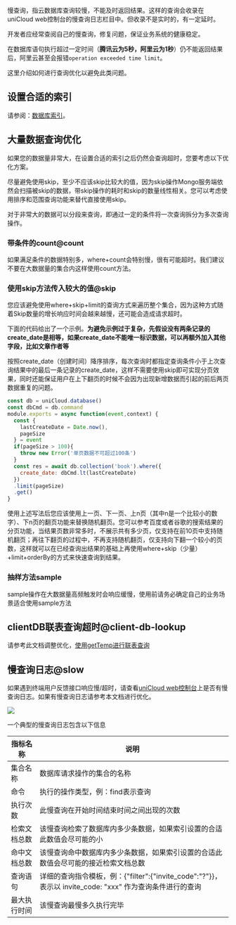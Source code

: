 慢查询，指云数据库查询较慢，不能及时返回结果。这样的查询会收录在 uniCloud web控制台的慢查询日志栏目中。但收录不是实时的，有一定延时。

开发者应经常查阅自己的慢查询，修复问题，保证业务系统的健康稳定。

在数据库语句执行超过一定时间（**腾讯云为5秒，阿里云为1秒**）仍不能返回结果后，阿里云甚至会报错`operation exceeded time limit`。

这里介绍如何进行查询优化以避免此类问题。

## 设置合适的索引

请参阅：[数据库索引](uniCloud/db-index.md)。

## 大量数据查询优化

如果您的数据量非常大，在设置合适的索引之后仍然会查询超时，您要考虑以下优化方案。

尽量避免使用skip，至少不应该skip比较大的值，因为skip操作Mongo服务端依然会扫描被skip的数据，带skip操作的耗时和skip的数量线性相关。您可以考虑使用排序和范围查询功能来替代直接使用skip。

对于非常大的数据可以分段来查询，即通过一定的条件将一次查询拆分为多次查询操作。

### 带条件的count@count

如果满足条件的数据特别多，where+count会特别慢，很有可能超时。我们建议不要在大数据量的集合内这样使用count方法。

### 使用skip方法传入较大的值@skip

您应该避免使用where+skip+limit的查询方式来遍历整个集合，因为这种方式随着Skip数量的增长响应时间会越来越慢，还可能会造成请求超时。

下面的代码给出了一个示例。**为避免示例过于复杂，先假设没有两条记录的create_date是相等，如果create_date不能唯一标识数据，可以再额外加入其他字段，比如文章作者等**

按照create_date（创建时间）降序排序，每次查询时都指定查询条件小于上次查询结果中的最后一条记录的create_date，这样不需要使用skip即可实现分页效果，同时还能保证用户在上下翻页的时候不会因为出现新增数据而引起的前后两页数据重复的问题。

```js
const db = uniCloud.database()
const dbCmd = db.command
module.exports = async function(event,context) {
  const {
    lastCreateDate = Date.now(),
    pageSize
  } = event
  if(pageSize > 100){
    throw new Error('单页数据不可超过100条')
  }
  const res = await db.collection('book').where({
    create_date: dbCmd.lt(lastCreateDate)
  })
  .limit(pageSize)
  .get()
}
```

使用上述写法后您应该使用上一页、下一页、上n页（其中n是一个比较小的数字）、下n页的翻页功能来替换随机翻页。您可以参考百度或者谷歌的搜索结果的分页功能，当结果页数非常多时，不展示共有多少页，仅支持在前10页中支持随机翻页；再往下翻页的过程中，不再支持随机翻页，仅支持向下翻一个较小的页数，这样就可以在已经查询出结果的基础上再使用where+skip（少量）+limit+orderBy的方式来快速查询到结果。

### 抽样方法sample

sample操作在大数据量高频触发时会响应缓慢，使用前请务必确定自己的业务场景适合使用sample方法

## clientDB联表查询超时@client-db-lookup

请参考此文档调整优化，[使用getTemp进行联表查询](https://uniapp.dcloud.net.cn/uniCloud/jql?id=lookup-with-temp)

## 慢查询日志@slow

如果遇到终端用户反馈接口响应慢/超时，请查看[uniCloud web控制台](https://unicloud.dcloud.net.cn/)上是否有慢查询日志。如果有慢查询日志请参考本文档进行优化。

![](https://vkceyugu.cdn.bspapp.com/VKCEYUGU-f184e7c3-1912-41b2-b81f-435d1b37c7b4/6fc59690-4cc5-4dfd-ade2-d1f83b23cad5.jpg)

一个典型的慢查询日志包含以下信息

|指标名称			|说明																																																			|
|--						|--																																																				|
|集合名称			|数据库请求操作的集合的名称																																								|
|命令					|执行的操作类型，例：find表示查询																																					|
|执行次数			|此慢查询在开始时间结束时间之间出现的次数																																	|
|检索文档总数	|该慢查询检索了数据库内多少条数据，如果索引设置的合适此数值会尽可能的小																		|
|命中文档总数	|该慢查询命中数据库内多少条数据，如果索引设置的合适此数值会尽可能的接近检索文档总数												|
|查询语句			|详细的查询指令模板，例：{"filter":{"invite_code":"?"}}，表示以 invite_code: "xxx" 作为查询条件进行的查询	|
|最大执行时间	|该慢查询最慢多久执行完毕																																									|
